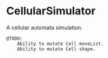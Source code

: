 CellularSimulator
====

A cellular automata simulation.

```
@TODO:
    Ability to mutate Cell moveList.
    Ability to mutate Cell shape.
```
